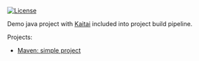 [![License](https://img.shields.io/github/license/valery1707/kaitai-java-demo.svg)](http://opensource.org/licenses/MIT)

Demo java project with [Kaitai](http://kaitai.io/) included into project build pipeline.

Projects:
* [Maven: simple project](/maven-simple)
